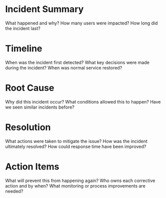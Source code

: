 # Incident Summary

What happened and why?
How many users were impacted?
How long did the incident last?

# Timeline

When was the incident first detected?
What key decisions were made during the incident?
When was normal service restored?

# Root Cause

Why did this incident occur?
What conditions allowed this to happen?
Have we seen similar incidents before?

# Resolution

What actions were taken to mitigate the issue?
How was the incident ultimately resolved?
How could response time have been improved?

# Action Items

What will prevent this from happening again?
Who owns each corrective action and by when?
What monitoring or process improvements are needed?